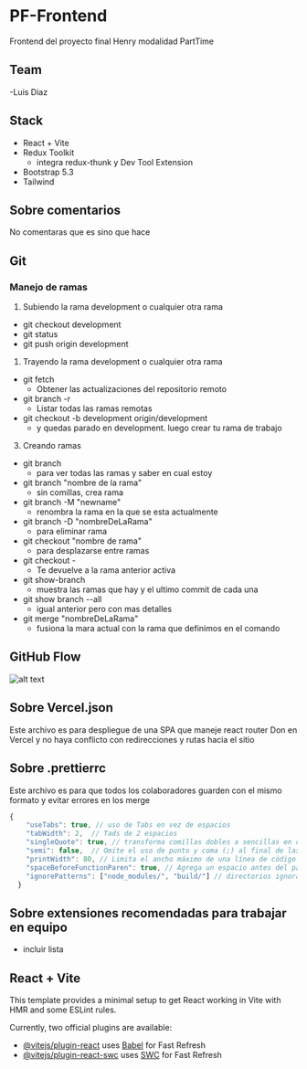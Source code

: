 # PF-Frontend

Frontend del proyecto final Henry modalidad PartTime

## Team

-Luis Diaz

## Stack

- React + Vite
- Redux Toolkit
  - integra redux-thunk y Dev Tool Extension
- Bootstrap 5.3
- Tailwind

## Sobre comentarios

No comentaras que es sino que hace



## Git

### Manejo de ramas

1. Subiendo la rama development o cualquier otra rama

- git checkout development
- git status
- git push origin development

1. Trayendo la rama development o cualquier otra rama

- git fetch
  - Obtener las actualizaciones del repositorio remoto
- git branch -r
  - Listar todas las ramas remotas
- git checkout -b development origin/development
  - y quedas parado en development. luego crear tu rama de trabajo

3. Creando ramas

- git branch
  - para ver todas las ramas y saber en cual estoy
- git branch "nombre de la rama"
  -	sin comillas, crea rama
- git branch -M "newname"
  - renombra la rama en la que se esta actualmente
- git branch -D "nombreDeLaRama"
  - para eliminar rama
- git checkout "nombre de rama"
  - para desplazarse entre ramas
-	git checkout -
	-	Te devuelve a la rama anterior activa
- git show-branch
  - muestra las ramas que hay y el ultimo commit de cada una
- git show branch --all
  - igual anterior pero con mas detalles
- git merge "nombreDeLaRama"
  - fusiona la mara actual con la rama que definimos en el comando

## GitHub Flow

  ![alt text](GitFlow.png)

## Sobre Vercel.json

Este archivo es para despliegue de una SPA que maneje react router Don en Vercel y no haya conflicto con redirecciones y rutas hacia el sitio

## Sobre .prettierrc

Este archivo es para que todos los colaboradores guarden con el mismo formato y evitar errores en los merge

```js
{
    "useTabs": true, // uso de Tabs en vez de espacios
    "tabWidth": 2,  // Tads de 2 espacios
    "singleQuote": true, // transforma comillas dobles a sencillas en cadenas de texto
    "semi": false,  // Omite el uso de punto y coma (;) al final de las sentencias.
    "printWidth": 80, // Limita el ancho máximo de una línea de código a 80 caracteres.
    "spaceBeforeFunctionParen": true, // Agrega un espacio antes del paréntesis de apertura en la declaración de funciones. Ejemplo: function example () {}.
    "ignorePatterns": ["node_modules/", "build/"] // directorios ignorados
  }
```

## Sobre extensiones recomendadas para trabajar en equipo

- incluir lista

## React + Vite

This template provides a minimal setup to get React working in Vite with HMR and some ESLint rules.

Currently, two official plugins are available:

- [@vitejs/plugin-react](https://github.com/vitejs/vite-plugin-react/blob/main/packages/plugin-react/README.md) uses [Babel](https://babeljs.io/) for Fast Refresh
- [@vitejs/plugin-react-swc](https://github.com/vitejs/vite-plugin-react-swc) uses [SWC](https://swc.rs/) for Fast Refresh
